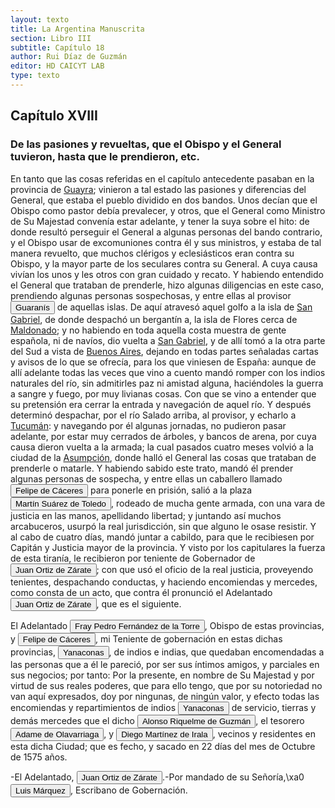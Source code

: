 ```yaml
---
layout: texto
title: La Argentina Manuscrita
section: Libro III
subtitle: Capítulo 18
author: Rui Díaz de Guzmán
editor: HD CAICYT LAB
type: texto
---
```


## Capítulo XVIII

### De las pasiones y revueltas, que el Obispo y el General tuvieron, hasta que le prendieron, etc.


En tanto que las cosas referidas en el capítulo antecedente pasaban en la provincia de <a href="https://recogito.pelagios.org/document/wzqxhk0h3vpikm/part/1/edit#4f24b172-9746-4860-9b99-8d7456cd8229" target="_blank">Guayra</a>; vinieron a tal estado las pasiones y diferencias del General, que estaba el pueblo dividido en dos bandos. Unos decían que el Obispo como pastor debía prevalecer, y otros, que el General como Ministro de Su Majestad convenía estar adelante, y tener la suya sobre el hito: de donde resultó perseguir el General a algunas personas del bando contrario, y el Obispo usar de excomuniones contra él y sus ministros, y estaba de tal manera revuelto, que muchos clérigos y eclesiásticos eran contra su Obispo, y la mayor parte de los seculares contra su General. A cuya causa vivían los unos y les otros con gran cuidado y recato. Y habiendo entendido el General que trataban de prenderle, hizo algunas diligencias en este caso, prendiendo algunas personas sospechosas, y entre ellas al provisor <button class="balloon" data-balloon-pos="up" data-balloon-length="large" data-balloon="tribe,native people">Guaranís</button> de aquellas islas. De aquí atravesó aquel golfo a la isla de <a href="https://recogito.pelagios.org/document/wzqxhk0h3vpikm/part/1/edit#6603f28b-e653-4ace-89b4-b2b49f35feb6" target="_blank">San Gabriel</a>, de donde despachó un bergantín a, la isla de Flores cerca de <a href="https://recogito.pelagios.org/document/wzqxhk0h3vpikm/part/1/edit#c5a763a2-0f06-40ec-ac34-21d6a9d5c4df" target="_blank">Maldonado</a>; y no habiendo en toda aquella costa muestra de gente española, ni de navíos, dio vuelta a <a href="https://recogito.pelagios.org/document/wzqxhk0h3vpikm/part/1/edit#5b1ae5ee-7d48-4d2f-9b8f-933a69abd13b" target="_blank">San Gabriel</a>, y de allí tomó a la otra parte del Sud a vista de <a href="https://recogito.pelagios.org/document/wzqxhk0h3vpikm/part/1/edit#8a996263-9909-46e2-9595-b2f9bc1f4a88" target="_blank">Buenos Aires</a>, dejando en todas partes señaladas cartas y avisos de lo que se ofrecía, para los que viniesen de España: aunque de allí adelante todas las veces que vino a cuento mandó romper con los indios naturales del río, sin admitirles paz ni amistad alguna, haciéndoles la guerra a sangre y fuego, por muy livianas cosas. Con que se vino a entender que su pretensión era cerrar la entrada y navegación de aquel río. Y después determinó despachar, por el río Salado arriba, al provisor, y echarlo a <a href="https://recogito.pelagios.org/document/wzqxhk0h3vpikm/part/1/edit#2c1cd6dc-9f74-476d-bf42-b4d2e4f13bc9" target="_blank">Tucumán</a>: y navegando por él algunas jornadas, no pudieron pasar adelante, por estar muy cerrados de árboles, y bancos de arena, por cuya causa dieron vuelta a la armada; la cual pasados cuatro meses volvió a la ciudad de la <a href="https://recogito.pelagios.org/document/wzqxhk0h3vpikm/part/1/edit#9fd6b821-3887-4828-8333-0885e92eb053" target="_blank">Asumpción</a>, donde halló el General las cosas que trataban de prenderle o matarle. Y habiendo sabido este trato, mandó él prender algunas personas de sospecha, y entre ellas un caballero llamado <button class="balloon" data-balloon-pos="up" data-balloon-length="large" data-balloon="Conqueror,Explorer,colonizer">Felipe de Cáceres</button> para ponerle en prisión, salió a la plaza <button class="balloon" data-balloon-pos="up" data-balloon-length="large" data-balloon="person">Martín Suárez de Toledo</button>, rodeado de mucha gente armada, con una vara de justicia en las manos, apellidando libertad; y juntando así muchos arcabuceros, usurpó la real jurisdicción, sin que alguno le osase resistir. Y al cabo de cuatro días, mandó juntar a cabildo, para que le recibiesen por Capitán y Justicia mayor de la provincia. Y visto por los capitulares la fuerza de esta tiranía, le recibieron por teniente de Gobernador de <button class="balloon" data-balloon-pos="up" data-balloon-length="large" data-balloon="person">Juan Ortiz de Zárate</button>; con que usó el oficio de la real justicia, proveyendo tenientes, despachando conductas, y haciendo encomiendas y mercedes, como consta de un acto, que contra él pronunció el Adelantado <button class="balloon" data-balloon-pos="up" data-balloon-length="large" data-balloon="person">Juan Ortiz de Zárate</button>, que es el siguiente.

El Adelantado <button class="balloon" data-balloon-pos="up" data-balloon-length="large" data-balloon="bishop">Fray Pedro Fernández de la Torre</button>, Obispo de estas provincias, y <button class="balloon" data-balloon-pos="up" data-balloon-length="large" data-balloon="Conqueror,Explorer,colonizer">Felipe de Cáceres</button>, mi Teniente de gobernación en estas dichas provincias, <button class="balloon" data-balloon-pos="up" data-balloon-length="large" data-balloon="native people">Yanaconas</button>, de indios e indias, que quedaban encomendadas a las personas que a él le pareció, por ser sus íntimos amigos, y parciales en sus negocios; por tanto: Por la presente, en nombre de Su Majestad y por virtud de sus reales poderes, que para ello tengo, que por su notoriedad no van aquí expresados, doy por ningunas, de ningún valor, y efecto todas las encomiendas y repartimientos de indios <button class="balloon" data-balloon-pos="up" data-balloon-length="large" data-balloon="native people">Yanaconas</button> de servicio, tierras y demás mercedes que el dicho <button class="balloon" data-balloon-pos="up" data-balloon-length="large" data-balloon="conqueror,explorer,colonizer">Alonso Riquelme de Guzmán</button>, el tesorero <button class="balloon" data-balloon-pos="up" data-balloon-length="large" data-balloon="person">Adame de Olavarriaga</button>, y <button class="balloon" data-balloon-pos="up" data-balloon-length="large" data-balloon="person">Diego Martínez de Irala</button>, vecinos y residentes en esta dicha Ciudad; que es fecho, y sacado en 22 días del mes de Octubre de 1575 años.

-El Adelantado, <button class="balloon" data-balloon-pos="up" data-balloon-length="large" data-balloon="person">Juan Ortiz de Zárate</button>.-Por mandado de su Señoría,\xa0<button class="balloon" data-balloon-pos="up" data-balloon-length="large" data-balloon="person">Luis Márquez</button>, Escribano de Gobernación.